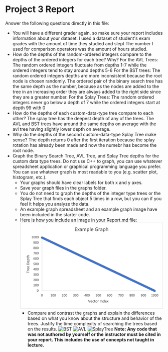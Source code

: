 # Project 3 Report

Answer the following questions directly in this file:
* You will have a different grader again, so make sure your report includes information about your dataset.
I used a dataset of student's exam grades with the amount of time they studied and slept
The number I used for comparison operators was the amount of hours studied.
* How do the depths of the random-ordered integers compare to the depths of the ordered integers for each tree? Why?
For the AVL Trees: The random ordered integers fluctuate from depths 1-7 while the ordered integers tend to stay around depths 5-6
For the BST trees: The random ordered integers depths are more inconsistent because the root node is chosen randomly.
The ordered pair of the binary search tree has the same depth as the number, because as the nodes are added to the tree in an increasing order they are always added to the right side since they are a greater number.
For the Splay Trees: The random ordered integers never go below a depth of 7 while the ordered integers start at depth 99 with 0
* How do the depths of each custom-data-type tree compare to each other?
The splay tree has the deepest depth of any of the trees.
The AVL and BST trees have around the same depths on average with the avl tree having slightly lower depth on average.
* Why do the depths of the second custom-data-type Splay Tree make sense?
The depth returns 0 after the first iteration because the splay rotation has already been made and now the numebr has become the root node.
* Graph the Binary Search Tree, AVL Tree, and Splay Tree depths for the custom data type trees. Do not use C++ to graph, you can use whatever spreadsheet application or graphical programming language you prefer. You can use whatever graph is most readable to you (e.g. scatter plot, histogram, etc.).
  * Your graphs should have clear labels for both x and y axes.
  * Save your graph files in the graphs folder.
  * You do not need to graph the depths of the integer type trees or the Splay Tree that finds each object 5 times in a row, but you can if you feel it helps you analyze the data.
  * An example graph spreadsheet and an example graph image have been included in the starter code.
  * Here is how you include an image in your Report.md file: ![example graph](graphs/example-graph.png)
    * Compare and contrast the graphs and explain the differences based on what you know about the structure and behavior of the trees. Justify the time complexity of searching the trees based on the results.
      ![BST](graphs/BST.png)
      ![AVL](graphs/AVLTree.png)
      ![SplayTree](graphs/SplayTree.png)
    **Note: Any code that was not authored by yourself or the instructor must be cited in your report. This includes the use of concepts not taught in lecture.**